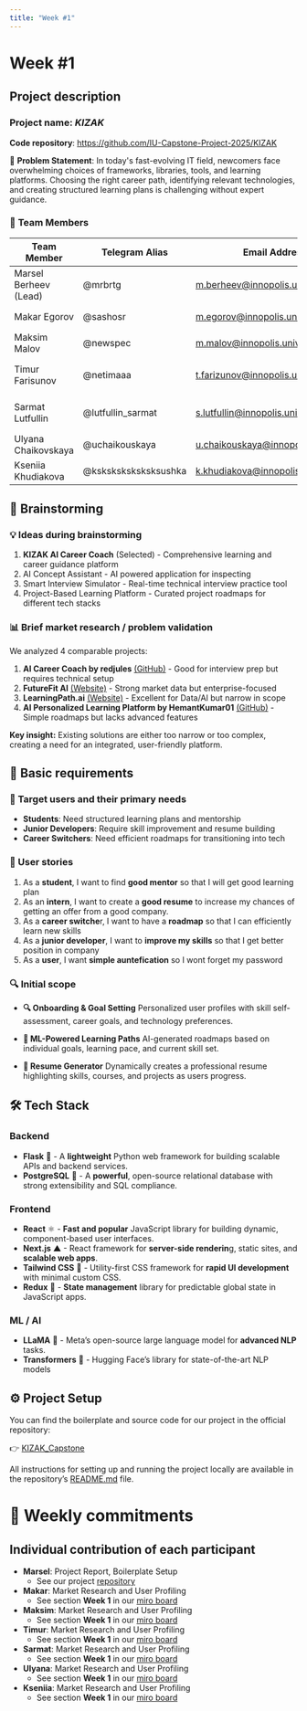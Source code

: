 ```yaml
---
title: "Week #1"
---
```


# Week #1

## Project description

### Project name: *KIZAK*

**Code repository**: https://github.com/IU-Capstone-Project-2025/KIZAK

🚨 **Problem Statement**: In today's fast-evolving IT field, newcomers face overwhelming choices of frameworks, libraries, tools, and learning platforms. Choosing the right career path, identifying relevant technologies, and creating structured learning plans is challenging without expert guidance.

### 👥 **Team Members**

| Team Member            | Telegram Alias      | Email Address                       | Track     | Responsibilities              |
|------------------------|---------------------|-------------------------------------|-----------|-------------------------------|
| Marsel Berheev (Lead)  | @mrbrtg             | m.berheev@innopolis.university      | DevOps    | Documentation, DevOps         |
| Makar Egorov           | @sashosr            | m.egorov@innopolis.university       | Backend   | Backend Development           |
| Maksim Malov           | @newspec            | m.malov@innopolis.university        | Backend   | Backend Development           |
| Timur Farisunov        | @netimaaa           | t.farizunov@innopolis.university    | Frontend  | Frontend Development, Design  |
| Sarmat Lutfullin       | @lutfullin_sarmat   | s.lutfullin@innopolis.university    | Frontend  | Frontend Development, Design  |
| Ulyana Chaikovskaya    | @uchaikouskaya      | u.chaikouskaya@innopolis.university | ML        | ML Engineer, NLP              |
| Kseniia Khudiakova     | @ksksksksksksksushka| k.khudiakova@innopolis.university   | ML        | ML Engineer, NLP              |

## 🧠 Brainstorming

### 💡 Ideas during brainstorming

1. **KIZAK AI Career Coach** (Selected) - Comprehensive learning and career guidance platform
2. AI Concept Assistant - AI powered application for inspecting
3. Smart Interview Simulator - Real-time technical interview practice tool
4. Project-Based Learning Platform - Curated project roadmaps for different tech stacks

### 📊 Brief market research / problem validation

We analyzed 4 comparable projects:

1. **AI Career Coach by redjules** [(GitHub)](https://github.com/redjules/ai-career-coach) - Good for interview prep but requires technical setup
2. **FutureFit AI** [(Website)](https://www.futurefit.ai/) - Strong market data but enterprise-focused
3. **LearningPath.ai** [(Website)](https://learningpath.ai/) - Excellent for Data/AI but narrow in scope
4. **AI Personalized Learning Platform by HemantKumar01** [(GitHub)](https://github.com/HemantKumar01/AIPersonalizedLearningPlatform) - Simple roadmaps but lacks advanced features

**Key insight:** Existing solutions are either too narrow or too complex, creating a need for an integrated, user-friendly platform.

## 📜 Basic requirements

### 🤖 Target users and their primary needs

- **Students**: Need structured learning plans and mentorship
- **Junior Developers**: Require skill improvement and resume building
- **Career Switchers**: Need efficient roadmaps for transitioning into tech

### 📖 User stories

1. As a **student**, I want to find **good mentor** so that I will get good learning plan
2. As an **intern**, I want to create a **good resume** to increase my chances of getting an offer from a good company.
3. As a **career switche**r, I want to have a **roadmap** so that I can efficiently learn new skills
4. As a **junior developer**, I want to **improve my skills** so that I get better position in company
5. As a **user**, I want **simple auntefication** so I wont forget my password

### 🔍 Initial scope

* **🔍 Onboarding & Goal Setting**
  Personalized user profiles with skill self-assessment, career goals, and technology preferences.

* **🧠 ML-Powered Learning Paths**
  AI-generated roadmaps based on individual goals, learning pace, and current skill set.

* **📄 Resume Generator**
  Dynamically creates a professional resume highlighting skills, courses, and projects as users progress.
  
## 🛠️ **Tech Stack**  

### **Backend**  
- **Flask**  🐍  - A **lightweight** Python web framework for building scalable APIs and backend services.
- **PostgreSQL** 🐘 - A **powerful**, open-source relational database with strong extensibility and SQL compliance.

### **Frontend**  
- **React** ⚛️ - **Fast and popular** JavaScript library for building dynamic, component-based user interfaces.
- **Next.js** ▲ - React framework for **server-side renderin**g, static sites, and **scalable web apps**.
- **Tailwind CSS** 🎨 - Utility-first CSS framework for **rapid UI development** with minimal custom CSS.
- **Redux** 🔄 - **State management** library for predictable global state in JavaScript apps.

### **ML / AI**  
- **LLaMA** 🦙 - Meta’s open-source large language model for **advanced NLP** tasks.
- **Transformers** 🤗 - Hugging Face’s library for state-of-the-art NLP models

## ⚙️ Project Setup
You can find the boilerplate and source code for our project in the official repository:

👉 [KIZAK_Capstone](https://github.com/IU-Capstone-Project-2025/KIZAK)

All instructions for setting up and running the project locally are available in the repository’s [README.md](https://github.com/IU-Capstone-Project-2025/KIZAK/blob/main/README.md) file.

# 📝 Weekly commitments

## Individual contribution of each participant

- **Marsel**: Project Report, Boilerplate Setup
  - See our project [repository](https://github.com/IU-Capstone-Project-2025/KIZAK)
- **Makar**: Market Research and User Profiling
  - See section **Week 1** in our [miro board](https://miro.com/app/board/uXjVIrMw-Nw=/?share_link_id=991909063719)
- **Maksim**: Market Research and User Profiling
  - See section **Week 1** in our [miro board](https://miro.com/app/board/uXjVIrMw-Nw=/?share_link_id=991909063719)
- **Timur**: Market Research and User Profiling
  - See section **Week 1** in our [miro board](https://miro.com/app/board/uXjVIrMw-Nw=/?share_link_id=991909063719)
- **Sarmat**: Market Research and User Profiling
  - See section **Week 1** in our [miro board](https://miro.com/app/board/uXjVIrMw-Nw=/?share_link_id=991909063719)
- **Ulyana**: Market Research and User Profiling
  - See section **Week 1** in our [miro board](https://miro.com/app/board/uXjVIrMw-Nw=/?share_link_id=991909063719)
- **Kseniia**: Market Research and User Profiling
  - See section **Week 1** in our [miro board](https://miro.com/app/board/uXjVIrMw-Nw=/?share_link_id=991909063719)
